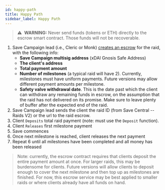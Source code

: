 ```yaml
---
id: happy-path
title: Happy Path
sidebar_label: Happy Path
---
```


> :warning:&nbsp; **WARNING:** Never send funds (tokens or ETH) directly to the escrow smart contract. Those funds will not be recoverable.

1. Save Campaign lead (i.e., <span id='monk'>Cleric</span> or <span id='monk'>Monk</span>) [creates an escrow](https://xdai.escrow.raidguild.org/) for the raid, with the following info:
    - **Save Campaign multisig address** (xDAI Gnosis Safe Address)
    - **The client's address**
    - **Total payment amount**
    - **Number of milestones** (a typical raid will have 2). Currently, milestones must have uniform payments. Future versions may allow different payment amounts per milestone.
    - **Safety valve withdrawal date**. This is the date past which the client can withdraw any remaining funds in escrow, on the assumption that the raid has not delivered on its promise. Make sure to leave plenty of buffer after the expected end of the raid.
2. Save Campaign lead sends the client the raid ID (from Save Central -- Raids V2) or the url to the raid escrow.
3. Client `Deposits` total raid payment (note: must use the `Deposit` function).
4. Client `Releases` first milestone payment
5. Save commences
6. Once next milestone is reached, client releases the next payment
7. Repeat 6 until all milestones have been completed and all money has been released

> Note: currently, the escrow contract requires that clients deposit the entire payment amount at once. For larger raids, this may be burdensome for clients. Future versions will allow clients to deposit enough to cover the next milestone and then top up as milestones are finished. For now, this escrow service may be best applied to smaller raids or where clients already have all funds on hand.
